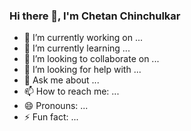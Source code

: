 ### Hi there 👋, I'm Chetan Chinchulkar



- 🔭 I’m currently working on ...
- 🌱 I’m currently learning ...
- 👯 I’m looking to collaborate on ...
- 🤔 I’m looking for help with ...
- 💬 Ask me about ...
- 📫 How to reach me: ...
- 😄 Pronouns: ...
- ⚡ Fun fact: ...

<img sr="https://github-readme-stats.vercel.app/api?username=Chetan-Chinchulkar&&show_icons=true&title_color=ffffff&icon_color=bb2acf&text_color=daf7dc&bg_color=151515">
